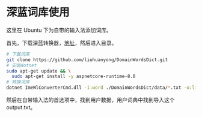 # 深蓝词库使用

这里在 Ubuntu 下为自带的输入法添加词库。

首先，下载深蓝转换器，[地址](https://github.com/studyzy/imewlconverter/releases)，然后进入目录。

```bash
# 下载词库
git clone https://github.com/liuhuanyong/DomainWordsDict.git
# 安装dotnet
sudo apt-get update && \
  sudo apt-get install -y aspnetcore-runtime-8.0
# 转换词库
dotnet ImeWlConverterCmd.dll -i:word ./DomainWordsDict/data/*.txt -o:libpy ./output.txt
```

然后在自带输入法的首选项中，找到用户数据，用户词典中找到导入这个 output.txt。
